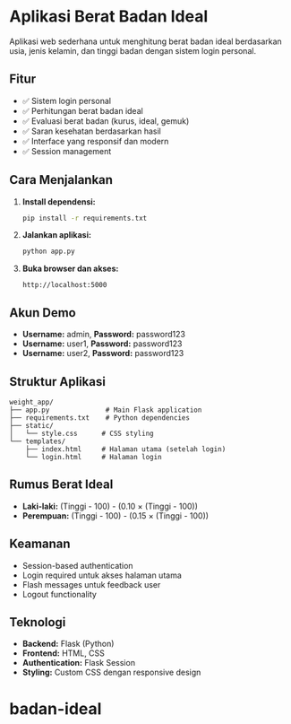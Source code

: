 # Aplikasi Berat Badan Ideal

Aplikasi web sederhana untuk menghitung berat badan ideal berdasarkan usia, jenis kelamin, dan tinggi badan dengan sistem login personal.

## Fitur

- ✅ Sistem login personal
- ✅ Perhitungan berat badan ideal
- ✅ Evaluasi berat badan (kurus, ideal, gemuk)
- ✅ Saran kesehatan berdasarkan hasil
- ✅ Interface yang responsif dan modern
- ✅ Session management

## Cara Menjalankan

1. **Install dependensi:**

   ```bash
   pip install -r requirements.txt
   ```

2. **Jalankan aplikasi:**

   ```bash
   python app.py
   ```

3. **Buka browser dan akses:**
   ```
   http://localhost:5000
   ```

## Akun Demo

- **Username:** admin, **Password:** password123
- **Username:** user1, **Password:** password123
- **Username:** user2, **Password:** password123

## Struktur Aplikasi

```
weight_app/
├── app.py              # Main Flask application
├── requirements.txt    # Python dependencies
├── static/
│   └── style.css      # CSS styling
└── templates/
    ├── index.html     # Halaman utama (setelah login)
    └── login.html     # Halaman login
```

## Rumus Berat Ideal

- **Laki-laki:** (Tinggi - 100) - (0.10 × (Tinggi - 100))
- **Perempuan:** (Tinggi - 100) - (0.15 × (Tinggi - 100))

## Keamanan

- Session-based authentication
- Login required untuk akses halaman utama
- Flash messages untuk feedback user
- Logout functionality

## Teknologi

- **Backend:** Flask (Python)
- **Frontend:** HTML, CSS
- **Authentication:** Flask Session
- **Styling:** Custom CSS dengan responsive design
# badan-ideal
